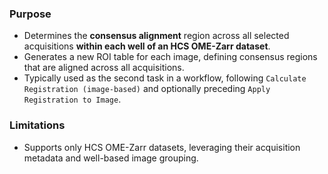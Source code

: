 ### Purpose
- Determines the **consensus alignment** region across all selected acquisitions **within each well of an HCS OME-Zarr dataset**.
- Generates a new ROI table for each image, defining consensus regions that are aligned across all acquisitions.
- Typically used as the second task in a workflow, following `Calculate Registration (image-based)` and optionally preceding `Apply Registration to Image`.

### Limitations
- Supports only HCS OME-Zarr datasets, leveraging their acquisition metadata and well-based image grouping.

